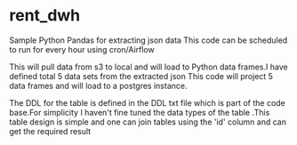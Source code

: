# rent_dwh
Sample Python Pandas for extracting json data
This code can be scheduled to run for every hour using cron/Airflow

This will pull data from s3 to local and will load to Python data frames.I have defined total 5 data sets from the extracted json
This code will project 5 data frames and will load to a postgres instance.

The DDL for the table is defined in the DDL txt file which is part of the code base.For simplicity  I haven't fine tuned the 
data types of the table .This table design is simple and one can join tables using the 'id' column and can get the required result


